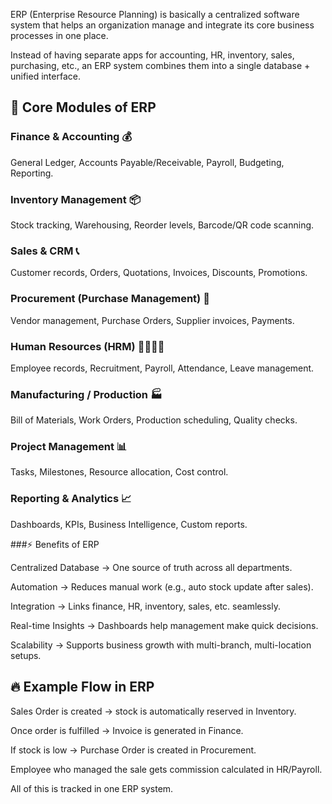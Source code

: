 ERP (Enterprise Resource Planning) is basically a centralized software system that helps an organization manage and integrate its core business processes in one place.

Instead of having separate apps for accounting, HR, inventory, sales, purchasing, etc., an ERP system combines them into a single database + unified interface.

## 🔑 Core Modules of ERP

### Finance & Accounting 💰

General Ledger, Accounts Payable/Receivable, Payroll, Budgeting, Reporting.

### Inventory Management 📦

Stock tracking, Warehousing, Reorder levels, Barcode/QR code scanning.

### Sales & CRM 📞

Customer records, Orders, Quotations, Invoices, Discounts, Promotions.

### Procurement (Purchase Management) 🛒

Vendor management, Purchase Orders, Supplier invoices, Payments.

### Human Resources (HRM) 👨‍👩‍👧‍👦

Employee records, Recruitment, Payroll, Attendance, Leave management.

### Manufacturing / Production 🏭

Bill of Materials, Work Orders, Production scheduling, Quality checks.

### Project Management 📊

Tasks, Milestones, Resource allocation, Cost control.

### Reporting & Analytics 📈

Dashboards, KPIs, Business Intelligence, Custom reports.

###⚡ Benefits of ERP

Centralized Database → One source of truth across all departments.

Automation → Reduces manual work (e.g., auto stock update after sales).

Integration → Links finance, HR, inventory, sales, etc. seamlessly.

Real-time Insights → Dashboards help management make quick decisions.

Scalability → Supports business growth with multi-branch, multi-location setups.

## 🔥 Example Flow in ERP

Sales Order is created → stock is automatically reserved in Inventory.

Once order is fulfilled → Invoice is generated in Finance.

If stock is low → Purchase Order is created in Procurement.

Employee who managed the sale gets commission calculated in HR/Payroll.

All of this is tracked in one ERP system.
